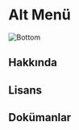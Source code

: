 # Alt Menü

![Bottom](/docs.toltekcampus.github.io/docs/media/layout/bottom.png)

## Hakkında

## Lisans

## Dokümanlar